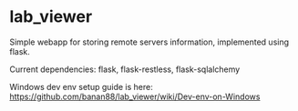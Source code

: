 lab_viewer
==========

Simple webapp for storing remote servers information, implemented using flask.

Current dependencies: flask, flask-restless, flask-sqlalchemy

Windows dev env setup guide is here: https://github.com/banan88/lab_viewer/wiki/Dev-env-on-Windows 
